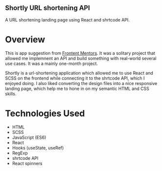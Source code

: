 ## Shortly URL shortening API 
  A URL shortening landing page using React and shrtcode API.
  
  # Overview 
  This is app suggestion from [Frontent Mentors](https://www.frontendmentor.io/). It was a solitary project that allowed me implemnent an API and build something with real-world     several use cases. It was a mainly one-month project.
  
  Shortly is a url-shortening application which allowed me to use React and SCSS on the frontend while connecting it to the shrtcode API, which I enjoyed doing. I also liked         converting the design files into a nice responsive landing page, which help me to hone in on my semantic HTML and CSS skills. 
  
  # Technologies Used
  - HTML
  - SCSS
  - JavaScript (ES6)
  - React
  - Hooks (useState, useRef)
  - RegExp
  - shrtcode API
  - React spinners
